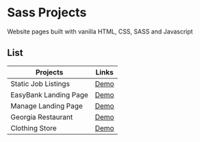 # Sass Projects

Website pages built with vanilla HTML, CSS, SASS and Javascript

## List

| Projects                                    | Links                                                                                                                         |
| -----------------------------------         | ----------------------------------------------------------------------------------------------------------------              |
| Static Job Listings                         | [Demo](https://sass-projects-git-master.mahesh-yadav.vercel.app/static-job-listings/index.html)                               |
| EasyBank Landing Page                       | [Demo](https://sass-projects-git-master.mahesh-yadav.vercel.app/easybank-landing-page/index.html)                             |
| Manage Landing Page                         | [Demo](https://sass-projects-git-master.mahesh-yadav.vercel.app/manage-landing-page/index.html)                               |
| Georgia Restaurant                          | [Demo](https://sass-projects-git-master.mahesh-yadav.vercel.app/georgia-restaurant/index.html)                                |
| Clothing Store                              | [Demo](https://sass-projects-git-master.mahesh-yadav.vercel.app/clothing-store/index.html)                                    |
